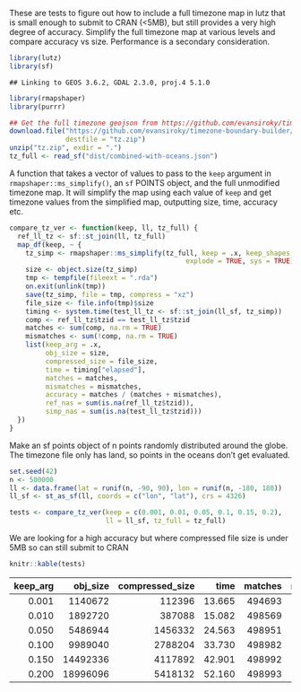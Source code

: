 
These are tests to figure out how to include a full timezone map in lutz
that is small enough to submit to CRAN (\<5MB), but still provides a
very high degree of accuracy. Simplify the full timezone map at various
levels and compare accuracy vs size. Performance is a secondary
consideration.

``` r
library(lutz)
library(sf)
```

    ## Linking to GEOS 3.6.2, GDAL 2.3.0, proj.4 5.1.0

``` r
library(rmapshaper)
library(purrr)

## Get the full timezone geojson from https://github.com/evansiroky/timezone-boundary-builder
download.file("https://github.com/evansiroky/timezone-boundary-builder/releases/download/2018d/timezones-with-oceans.geojson.zip",
              destfile = "tz.zip")
unzip("tz.zip", exdir = ".")
tz_full <- read_sf("dist/combined-with-oceans.json")
```

A function that takes a vector of values to pass to the `keep` argument
in `rmapshaper::ms_simplify()`, an `sf` POINTS object, and the full
unmodified timezone map. It will simplify the map using each value of
`keep` and get timezone values from the simplified map, outputting size,
time, accuracy etc.

``` r
compare_tz_ver <- function(keep, ll, tz_full) {
  ref_ll_tz <- sf::st_join(ll, tz_full)
  map_df(keep, ~ {
    tz_simp <- rmapshaper::ms_simplify(tz_full, keep = .x, keep_shapes = TRUE,
                                            explode = TRUE, sys = TRUE)
    size <- object.size(tz_simp)
    tmp <- tempfile(fileext = ".rda")
    on.exit(unlink(tmp))
    save(tz_simp, file = tmp, compress = "xz")
    file_size <- file.info(tmp)$size
    timing <- system.time(test_ll_tz <- sf::st_join(ll_sf, tz_simp))
    comp <- ref_ll_tz$tzid == test_ll_tz$tzid
    matches <- sum(comp, na.rm = TRUE)
    mismatches <- sum(!comp, na.rm = TRUE)
    list(keep_arg = .x,
         obj_size = size,
         compressed_size = file_size,
         time = timing["elapsed"],
         matches = matches,
         mismatches = mismatches,
         accuracy = matches / (matches + mismatches),
         ref_nas = sum(is.na(ref_ll_tz$tzid)),
         simp_nas = sum(is.na(test_ll_tz$tzid)))
  })
}
```

Make an sf points object of n points randomly distributed around the
globe. The timezone file only has land, so points in the oceans don’t
get evaluated.

``` r
set.seed(42)
n <- 500000
ll <- data.frame(lat = runif(n, -90, 90), lon = runif(n, -180, 180))
ll_sf <- st_as_sf(ll, coords = c("lon", "lat"), crs = 4326)

tests <- compare_tz_ver(keep = c(0.001, 0.01, 0.05, 0.1, 0.15, 0.2),
                        ll = ll_sf, tz_full = tz_full)
```

We are looking for a high accuracy but where compressed file size is
under 5MB so can still submit to
CRAN

``` r
knitr::kable(tests)
```

| keep\_arg | obj\_size | compressed\_size |   time | matches | mismatches |  accuracy | ref\_nas | simp\_nas |
| --------: | --------: | ---------------: | -----: | ------: | ---------: | --------: | -------: | --------: |
|     0.001 |   1140672 |           112396 | 13.665 |  494693 |       4305 | 0.9913727 |        0 |      1002 |
|     0.010 |   1892720 |           387088 | 15.082 |  498569 |        429 | 0.9991403 |        0 |      1002 |
|     0.050 |   5486944 |          1456332 | 24.563 |  498951 |         47 | 0.9999058 |        0 |      1002 |
|     0.100 |   9989040 |          2788204 | 33.730 |  498982 |         16 | 0.9999679 |        0 |      1002 |
|     0.150 |  14492336 |          4117892 | 42.901 |  498992 |          6 | 0.9999880 |        0 |      1002 |
|     0.200 |  18996096 |          5418132 | 52.160 |  498993 |          5 | 0.9999900 |        0 |      1002 |

